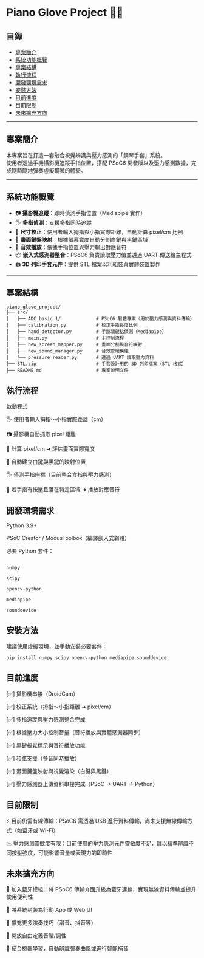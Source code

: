 # Piano Glove Project 🎹🧤

## 目錄
- [專案簡介](#專案簡介)
- [系統功能概覽](#系統功能概覽)
- [專案結構](#專案結構)
- [執行流程](#執行流程)
- [開發環境需求](#開發環境需求)
- [安裝方法](#安裝方法)
- [目前進度](#目前進度)
- [目前限制](#目前限制)
- [未來擴充方向](#未來擴充方向)

---

## 專案簡介
本專案旨在打造一套融合視覺辨識與壓力感測的「鋼琴手套」系統。  
使用者透過手機攝影機追蹤手指位置，搭配 PSoC6 開發版以及壓力感測數據，完成隨時隨地彈奏虛擬鋼琴的體驗。

---

## 系統功能概覽
- 📷 **攝影機追蹤**：即時偵測手指位置（Mediapipe 實作）
- 🖐️ **多指偵測**：支援多指同時追蹤
- 📏 **尺寸校正**：使用者輸入拇指與小指實際距離，自動計算 pixel/cm 比例
- 🎹 **畫面鍵盤映射**：根據螢幕寬度自動分割白鍵與黑鍵區域
- 🎵 **音效播放**：依據手指位置與壓力輸出對應音符
- 📦 **嵌入式感測器整合**：PSoC6 負責讀取壓力值並透過 UART 傳送給主程式
- 🖨️ **3D 列印手套元件**：提供 STL 檔案以利組裝與實體裝置製作

---

## 專案結構
```plaintext
piano_glove_project/
├── src/
│   ├── ADC_basic_1/             # PSoC6 韌體專案（用於壓力感測與資料傳輸）
│   ├── calibration.py           # 校正手指長度比例
│   ├── hand_detector.py         # 手部關鍵點偵測（Mediapipe）
│   ├── main.py                  # 主控制流程
│   ├── new_screen_mapper.py     # 畫面分割與音符映射
│   ├── new_sound_manager.py     # 音效管理模組
│   └── pressure_reader.py       # 透過 UART 讀取壓力資料
├── STL.zip                      # 手套設計用的 3D 列印檔案（STL 格式）
├── README.md                    # 專案說明文件
```

## 執行流程
啟動程式

🖐️ 使用者輸入拇指～小指實際距離（cm）

📷 攝影機自動抓取 pixel 距離

📏 計算 pixel/cm ➜ 評估畫面實際寬度

🎹 自動建立白鍵與黑鍵的映射位置

🖐️ 偵測手指座標（目前整合食指與壓力感測）

🎵 若手指有按壓且落在特定區域 ➜ 播放對應音符

## 開發環境需求
Python 3.9+

PSoC Creator / ModusToolbox（編譯嵌入式韌體）

必要 Python 套件：
```

numpy

scipy

opencv-python

mediapipe

sounddevice
```

## 安裝方法
建議使用虛擬環境，並手動安裝必要套件：
```
pip install numpy scipy opencv-python mediapipe sounddevice
```

## 目前進度
[✅] 攝影機串接（DroidCam）

[✅] 校正系統（拇指～小指距離 ➜ pixel/cm）

[✅] 多指追蹤與壓力感測整合完成

[✅] 根據壓力大小控制音量（音符播放與實體感測器同步）

[✅] 黑鍵視覺標示與音符播放功能

[✅] 和弦支援（多音同時播放）

[✅] 畫面鍵盤映射與視覺渲染（白鍵與黑鍵）

[✅] 壓力感測器上傳資料串接完成（PSoC → UART → Python）

## 目前限制
⚡ 目前仍需有線傳輸：PSoC6 需透過 USB 進行資料傳輸，尚未支援無線傳輸方式（如藍牙或 Wi-Fi）

📉 壓力感測靈敏度有限：目前使用的壓力感測元件靈敏度不足，難以精準辨識不同按壓強度，可能影響音量或表現力的即時性

## 未來擴充方向
📶 加入藍牙模組：將 PSoC6 傳輸介面升級為藍牙連線，實現無線資料傳輸並提升使用便利性

📱 將系統封裝為行動 App 或 Web UI

🎵 擴充更多演奏技巧（滑音、抖音等）

🎹 開放自由定義音階/調性

🧠 結合機器學習，自動辨識彈奏曲風或進行智能補音
